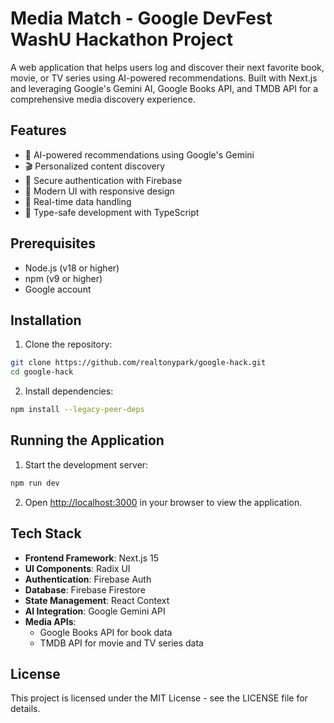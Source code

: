 # Media Match - Google DevFest WashU Hackathon Project

A web application that helps users log and discover their next favorite book, movie, or TV series using AI-powered recommendations. Built with Next.js and leveraging Google's Gemini AI, Google Books API, and TMDB API for a comprehensive media discovery experience.

## Features

- 🤖 AI-powered recommendations using Google's Gemini
- 🎬 Personalized content discovery
- 🔐 Secure authentication with Firebase
- 📱 Modern UI with responsive design
- 🔄 Real-time data handling
- 🎯 Type-safe development with TypeScript


## Prerequisites

- Node.js (v18 or higher)
- npm (v9 or higher)
- Google account

## Installation

1. Clone the repository:
```bash
git clone https://github.com/realtonypark/google-hack.git
cd google-hack
```

2. Install dependencies:
```bash
npm install --legacy-peer-deps
```


## Running the Application

1. Start the development server:
```bash
npm run dev
```

2. Open [http://localhost:3000](http://localhost:3000) in your browser to view the application.

## Tech Stack

- **Frontend Framework**: Next.js 15
- **UI Components**: Radix UI
- **Authentication**: Firebase Auth
- **Database**: Firebase Firestore
- **State Management**: React Context
- **AI Integration**: Google Gemini API
- **Media APIs**: 
  - Google Books API for book data
  - TMDB API for movie and TV series data


## License

This project is licensed under the MIT License - see the LICENSE file for details. 
